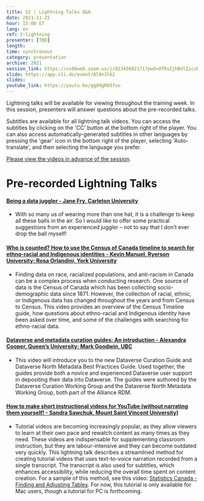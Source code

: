 ```yaml
---
title: S2 | Lightning Talks Q&A
date: 2021-11-25
hour: 15:00 ET
lang: en
ref: 2-lightning
presenter: [TBD]
length:
time: synchronous
category: presentation
archive: 2021
session_link: https://us06web.zoom.us/j/82345692171?pwd=UTRsZjhBdlZiczRFSWw5cTVDS1g4Zz09
slido: https://app.sli.do/event/8l0n3l62
slides:
youtube_link: https://youtu.be/ggO9gRH3fxo
---
```

Lightning talks will be available for viewing throughout the training week. In this session, presenters will answer questions about the pre-recorded talks.<!--more-->

Subtitles are available for all lightning talk videos. You can access the subtitles by clicking on the 'CC' button at the bottom right of the player. You can also access automatically-generated subtitles in other languages by pressing the 'gear' icon in the bottom right of the player, selecting 'Auto-translate', and then selecting the language you prefer.

[Please view the videos in advance of the session](https://youtube.com/playlist?list=PLa6d-V-ljSCwYp_DLYQrvsqH4qOdy6rDD).

# Pre-recorded Lightning Talks


#### [Being a data juggler - Jane Fry, Carleton University](https://youtu.be/mgUr4meSERo)   
- With so many us of wearing more than one hat, it is a challenge to keep all these balls in the air. So I would like to offer some practical suggestions from an experienced juggler – not to say that I don’t ever drop the ball myself!

#### [Who is counted? How to use the Census of Canada timeline to search for ethno-racial and Indigenous identities - Kevin Manuel, Ryerson University; Rosa Orlandini, York University](https://youtu.be/DU67nc_pJo8)  
- Finding data on race, racialized populations, and anti-racism in Canada can be a complex process when conducting research. One source of data is the Census of Canada which has been collecting socio-demographic data since 1871. However, the collection of racial, ethnic, or Indigenous data has changed throughout the years and from Census to Census. This video provides an overview of the Census Timeline guide, how questions about ethno-racial and Indigenous identity have been asked over time, and some of the challenges with searching for ethno-racial data.

#### [Dataverse and metadata curation guides: An introduction - Alexandra Cooper, Queen’s University; Mark Goodwin, UBC](https://youtu.be/Hb7SaesOMSc)  
- This video will introduce you to the new Dataverse Curation Guide and Dataverse North Metadata Best Practices Guide. Used together, the guides provide both a novice and experienced Dataverse user support in depositing their data into Dataverse. The guides were authored by the Dataverse Curation Working Group and the Dataverse North Metadata Working Group, both part of the Alliance RDM.

#### [How to make short instructional videos for YouTube (without narrating them yourself! - Sandra Sawchuk, Mount Saint Vincent University)](https://youtu.be/Bz6TwChfSe4)  
- Tutorial videos are becoming increasingly popular, as they allow viewers to learn at their own pace and rewatch content as many times as they need. These videos are indispensable for supplementing classroom instruction, but they are labour-intensive and they can become outdated very quickly. This lightning talk describes a streamlined method for creating tutorial videos that uses text-to-voice narration recorded from a single transcript. The transcript is also used for subtitles, which enhances accessibility, while reducing the overall time spent on content creation. For a sample of this method, see this video: [Statistics Canada - Finding and Adjusting Tables](https://youtu.be/A5l5Pvkca8A). For now, this tutorial is only available for Mac users, though a tutorial for PC is forthcoming.
